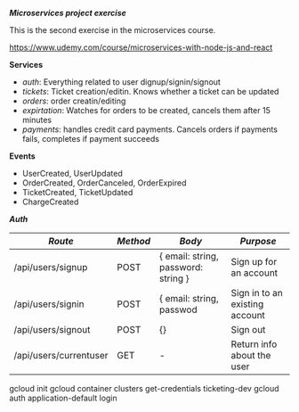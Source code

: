 ***Microservices project exercise***

This is the second exercise in the microservices course. 

https://www.udemy.com/course/microservices-with-node-js-and-react

**Services**
- *auth*: Everything related to user dignup/signin/signout
- *tickets*: Ticket creation/editin. Knows whether a ticket can be updated
- *orders*: order creatin/editing
- *expirtation*: Watches for orders to be created, cancels them after 15 minutes
- *payments*: handles credit card payments. Cancels orders if payments fails, completes if payment succeeds


**Events**
- UserCreated, UserUpdated
- OrderCreated, OrderCanceled, OrderExpired
- TicketCreated, TicketUpdated
- ChargeCreated

***Auth***

| *Route*                | *Method* | *Body*                              | *Purpose*              |
|------------------------|----------|-------------------------------------|------------------------|
| /api/users/signup      | POST     | { email: string, password: string } | Sign up for an account |
| /api/users/signin      | POST     | { email: string, passwod            | Sign in to an existing account |
| /api/users/signout     | POST     | {}                                  | Sign out                |
| /api/users/currentuser | GET      | -                                   | Return info about the user |


gcloud init
gcloud container clusters get-credentials ticketing-dev
gcloud auth application-default login



